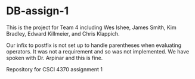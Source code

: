 DB-assign-1
===========
This is the project for Team 4 including Wes Ishee, James Smith, Kim Bradley, Edward Killmeier, and Chris Klappich.



Our infix to postfix is not set up to handle parentheses when evaluating operators.  It was not a requirement and so was not implemented.  We have spoken with Dr. Arpinar and this is fine.  




Repository for CSCI 4370 assignment 1
